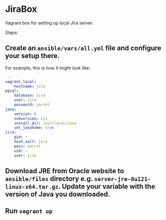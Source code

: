 # JiraBox

Vagrant box for setting up local Jira server.

Steps:

## Create an `ansible/vars/all.yml` file and configure your setup there.

For example, this is how it might look like:

```yaml
---
vagrant_local:
    hostname: jira
pgsql:
    database: jira
    user: jira
    password: secret
java:
    version: 8
    subversion: 121
    install_dir: /usr/local/java
    set_javahome: true
jira:
    gid: ~
    hash_salt: jira
    pass: secret
    uid: ~
    user: jira
```

## Download JRE from Oracle website to `ansible/files` directory e.g. `server-jre-8u121-linux-x64.tar.gz`. Update your variable with the version of Java you downloaded.

## Run `vagrant up`
